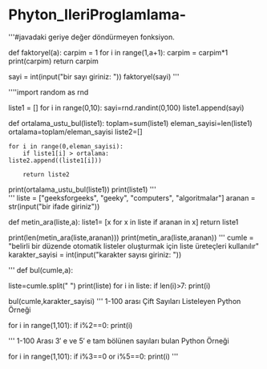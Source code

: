 # Phyton_IleriProglamlama- 

'''#javadaki geriye değer döndürmeyen fonksiyon.

def faktoryel(a):
    carpim = 1
    for i in range(1,a+1):
        carpim = carpim*1
    print(carpim)
    return carpim

sayi = int(input("bir sayı giriniz: "))
faktoryel(sayi)
'''  

''''import random as rnd

liste1 = []
for i in range(0,10):
    sayi=rnd.randint(0,100)
    liste1.append(sayi)

def ortalama_ustu_bul(liste1):
    toplam=sum(liste1)
    eleman_sayisi=len(liste1)
    ortalama=toplam/eleman_sayisi
    liste2=[]

    for i in range(0,eleman_sayisi):
        if liste1[i] > ortalama:
    liste2.append((liste1[i]))

        return liste2
print(ortalama_ustu_bul(liste1))
print(liste1)
'''  
'''
liste = ["geeksforgeeks", "geeky", "computers", "algoritmalar"]
aranan = str(input("bir ifade giriniz"))

def metin_ara(liste,a):
    liste1= [x for x in liste if aranan in x]
    return liste1

print(len(metin_ara(liste,aranan)))
print(metin_ara(liste,aranan))
'''
cumle = "belirli bir düzende otomatik listeler oluşturmak için liste üreteçleri kullanılır"
karakter_sayisi = int(input("karakter sayısı giriniz: "))

'''
def bul(cumle,a):

  liste=cumle.split(" ")
    print(liste)
    for i in liste:
        if len(i)>7:
            print(i)

bul(cumle,karakter_sayisi)
'''
 1-100 arası Çift Sayıları Listeleyen Python Örneği
 
 for i in range(1,101): 
 if i%2==0: 
 print(i) 
 
'''
1-100 Arası 3′ e ve 5′ e tam bölünen sayıları bulan Python Örneği

 for i in range(1,101): 
 if i%3==0 or i%5==0: 
 print(i)
 ''' 
